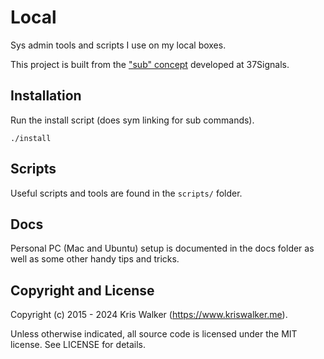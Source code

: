 Local
=====
Sys admin tools and scripts I use on my local boxes.

This project is built from the ["sub" concept](https://github.com/qrush/sub) developed at 37Signals.

## Installation
Run the install script (does sym linking for sub commands).

	./install

## Scripts
Useful scripts and tools are found in the `scripts/` folder.

## Docs
Personal PC (Mac and Ubuntu) setup is documented in the docs folder as well as some other handy tips and tricks.

Copyright and License
---------------------
Copyright (c) 2015 - 2024 Kris Walker (https://www.kriswalker.me).

Unless otherwise indicated, all source code is licensed under the MIT license. See LICENSE for details.
